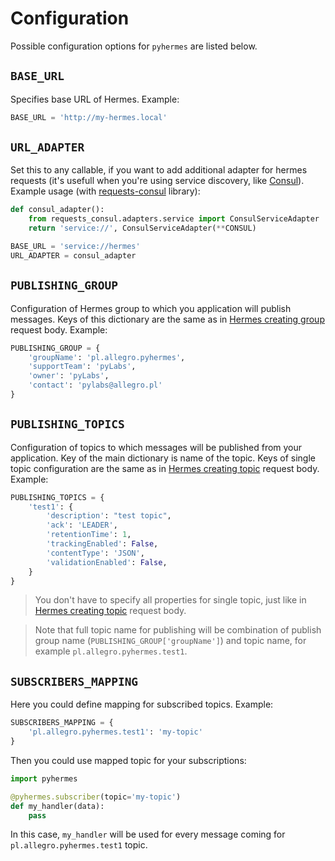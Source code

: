 # Configuration

Possible configuration options for `pyhermes` are listed below.

## `BASE_URL`

Specifies base URL of Hermes. Example:
```python
BASE_URL = 'http://my-hermes.local'
```

## `URL_ADAPTER`

Set this to any callable, if you want to add additional adapter for hermes requests (it's usefull when you're using service discovery, like [Consul](https://www.consul.io/)). Example usage (with [requests-consul](https://github.com/RulersOfAsgard/requests-consul) library):
```python
def consul_adapter():
    from requests_consul.adapters.service import ConsulServiceAdapter
    return 'service://', ConsulServiceAdapter(**CONSUL)

BASE_URL = 'service://hermes'
URL_ADAPTER = consul_adapter
```

## `PUBLISHING_GROUP`
Configuration of Hermes group to which you application will publish messages. Keys of this dictionary are the same as in [Hermes creating group](http://hermes-pubsub.readthedocs.org/en/latest/user/publishing/#creating-group) request body. Example:
```python
PUBLISHING_GROUP = {
    'groupName': 'pl.allegro.pyhermes',
    'supportTeam': 'pyLabs',
    'owner': 'pyLabs',
    'contact': 'pylabs@allegro.pl'
}
```

## `PUBLISHING_TOPICS`
Configuration of topics to which messages will be published from your application. Key of the main dictionary is name of the topic. Keys of single topic configuration are the same as in [Hermes creating topic](http://hermes-pubsub.readthedocs.org/en/latest/user/publishing/#creating-topic) request body. Example:
```python
PUBLISHING_TOPICS = {
    'test1': {
        'description': "test topic",
        'ack': 'LEADER',
        'retentionTime': 1,
        'trackingEnabled': False,
        'contentType': 'JSON',
        'validationEnabled': False,
    }
}
```

> You don't have to specify all properties for single topic, just like in [Hermes creating topic](http://hermes-pubsub.readthedocs.org/en/latest/user/publishing/#creating-topic) request body.

> Note that full topic name for publishing will be combination of publish group name (`PUBLISHING_GROUP['groupName']`) and topic name, for example `pl.allegro.pyhermes.test1`.

## `SUBSCRIBERS_MAPPING`
Here you could define mapping for subscribed topics. Example:

```python
SUBSCRIBERS_MAPPING = {
    'pl.allegro.pyhermes.test1': 'my-topic'
}
```

Then you could use mapped topic for your subscriptions:

```python
import pyhermes

@pyhermes.subscriber(topic='my-topic')
def my_handler(data):
    pass
```

In this case, `my_handler` will be used for every message coming for `pl.allegro.pyhermes.test1` topic.

